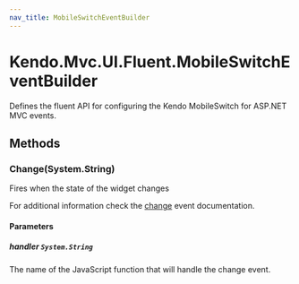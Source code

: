 ```yaml
---
nav_title: MobileSwitchEventBuilder
---
```


# Kendo.Mvc.UI.Fluent.MobileSwitchEventBuilder
Defines the fluent API for configuring the Kendo MobileSwitch for ASP.NET MVC events.




## Methods


### Change(System.String)
Fires when the state of the widget changes

For additional information check the [change](/api/web/mobileswitch#events-change) event documentation.


#### Parameters

##### handler `System.String`
The name of the JavaScript function that will handle the change event.






